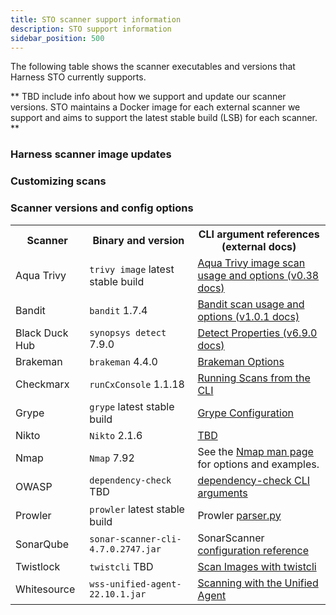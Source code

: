 ```yaml
---
title: STO scanner support information
description: STO support information
sidebar_position: 500
---
```


The following table shows the scanner executables and versions that Harness STO currently supports. 

** TBD include info about how we support and update our scanner versions. STO maintains a Docker image for each external scanner we support and aims to support the latest stable build (LSB) for each scanner. ** 

### Harness scanner image updates

### Customizing scans

### Scanner versions and config options

<table>
    <tr>
        <th>Scanner</th>
        <th>Binary and version</th>
        <th>CLI argument references (external docs)</th>
    </tr>
    <tr>
        <td>Aqua Trivy</td>
        <td><code>trivy image</code> latest stable build</td>
        <td><a href="https://aquasecurity.github.io/trivy/v0.38/docs/references/cli/image/">Aqua Trivy image scan usage and options (v0.38 docs)</a> </td>
    </tr>
    <tr>
        <td>Bandit</td>
        <td><code>bandit</code> 1.7.4</td>
        <td><a href="https://pypi.org/project/bandit/1.0.1/">Bandit scan usage and options (v1.0.1 docs)</a> </td>
    </tr>
    <tr>
        <td>Black Duck Hub</td>
        <td><code>synopsys detect</code> 7.9.0 </td>
        <td><a href="https://synopsys.atlassian.net/wiki/spaces/IA/pages/1562444041/Detect+Properties+6.9.0">Detect Properties (v6.9.0 docs)</a> </td>
    </tr>
    <tr>
        <td>Brakeman</td>
        <td><code>brakeman</code> 4.4.0 </td>
        <td><a href="https://brakemanscanner.org/docs/options/">Brakeman Options</a> </td>
    </tr>
    <tr>
        <td>Checkmarx</td>
        <td><code>runCxConsole</code> 1.1.18 </td>
        <td><a href="https://checkmarx.com/resource/documents/en/34965-8152-running-scans-from-the-cli.html">Running Scans from the CLI</a> </td>
    </tr>
    <tr>
        <td>Grype</td>
        <td><code>grype</code> latest stable build </td>
        <td><a href="https://github.com/anchore/grype#configuration">Grype Configuration</a> </td>
    </tr>
    <tr>
        <td>Nikto</td>
        <td><code>Nikto</code> 2.1.6 </td>
        <td><a href="https://github.com">TBD</a> </td>
    </tr>
    <tr>
        <td>Nmap</td>
        <td><code>Nmap</code> 7.92 </td>
        <td>See the <a href="https://nmap.org/book/man.html"> Nmap man page</a> for options and examples.</td>
    </tr>
    <tr>
        <td>OWASP</td>
        <td><code>dependency-check</code> TBD </td>
        <td><a href="https://jeremylong.github.io/DependencyCheck/dependency-check-cli/arguments.html">dependency-check CLI arguments </a></td>
    </tr>
    <tr>
        <td>Prowler</td>
        <td><code>prowler</code> latest stable build </td>
        <td>Prowler  <a href="https://github.com/prowler-cloud/prowler/blob/master/prowler/lib/cli/parser.py">parser.py</a> </td>
    </tr>
    <tr>
        <td>SonarQube</td>
        <td><code>sonar-scanner-cli-4.7.0.2747.jar</code> </td>
        <td>SonarScanner <a href="https://docs.sonarqube.org/latest/analyzing-source-code/scanners/sonarscanner/">configuration reference</a> </td>
    </tr>
    <tr>
        <td>Twistlock</td>
        <td><code>twistcli</code> TBD </td>
        <td><a href="https://docs.paloaltonetworks.com/prisma/prisma-cloud/prisma-cloud-admin-compute/tools/twistcli_scan_images">Scan Images with twistcli</a> </td>
    </tr>
    <tr>
        <td>Whitesource</td>
        <td><code>wss-unified-agent-22.10.1.jar</code></td>
        <td><a href="https://docs.mend.io/bundle/unified_agent/page/unified_agent_configuration_parameters.html">Scanning with the Unified Agent</a> </td>
    </tr>
</table>